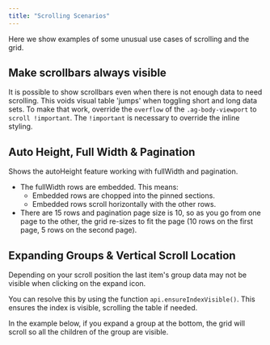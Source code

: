 ```yaml
---
title: "Scrolling Scenarios"
---
```


Here we show examples of some unusual use cases of scrolling and the grid.

## Make scrollbars always visible

It is possible to show scrollbars even when there is not enough data to need scrolling. This voids visual table 'jumps' when toggling short and long data sets. To make that work, override the `overflow` of the `.ag-body-viewport` to `scroll !important`. The `!important` is necessary to override the inline styling.

<grid-example title='Always visible scrollbars' name='scrollbars' type='generated'></grid-example>


## Auto Height, Full Width & Pagination

Shows the autoHeight feature working with fullWidth and pagination.

- The fullWidth rows are embedded. This means:
    - Embedded rows are chopped into the pinned sections.
    - Embedded rows scroll horizontally with the other rows.
- There are 15 rows and pagination page size is 10, so as you go from one page to the other, the grid re-sizes to fit the page (10 rows on the first page, 5 rows on the second page).

<grid-example title='Auto Height & Full Width' name='auto-height-full-width' type='generated' options='{ "enterprise": true, "noStyle": 1 }'></grid-example>

## Expanding Groups & Vertical Scroll Location

Depending on your scroll position the last item's group data may not be visible when clicking on the expand icon.

You can resolve this by using the function `api.ensureIndexVisible()`. This ensures the index is visible, scrolling the table if needed.

In the example below, if you expand a group at the bottom, the grid will scroll so all the children of the group are visible.

<grid-example title='Row Group Scroll' name='row-group-scroll' type='generated' options='{ "enterprise": true }'></grid-example>
